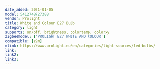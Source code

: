 ```yaml
---
date_added: 2021-01-05
model: 5412748727388
vendor: Prolight
title: White and Colour E27 Bulb
category: light
supports: on/off, brightness, colortemp, colorxy
zigbeemodel: ['PROLIGHT E27 WHITE AND COLOUR']
compatible: [z2m]
mlink: https://www.prolight.eu/en/categories/light-sources/led-bulbs/
link: 
link2: 
link3: 
---
```

